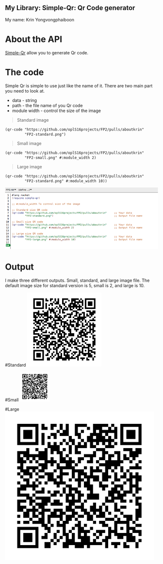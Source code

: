 ## My Library: Simple-Qr: Qr Code generator
My name: Krin Yongvongphaiboon

# About the API
[Simple-Qr](https://docs.racket-lang.org/simple-qr/index.html) allow you to generate Qr code.

# The code
Simple Qr is simple to use just like the name of it. There are two main part you need to look at. 
* data - string
* path - the file name of you Qr code
* module width - control the size of the image

> Standard image
```racket
(qr-code "https://github.com/oplS16projects/FP2/pulls/aboutkrin"
         "FP2-standard.png") 
```
> Small image
```racket
(qr-code "https://github.com/oplS16projects/FP2/pulls/aboutkrin"
         "FP2-small.png" #:module_width 2) 
```
> Large image
```racket
(qr-code "https://github.com/oplS16projects/FP2/pulls/aboutkrin"
         "FP2-standard.png" #:module_width 10)) 
```
![alt tag](https://github.com/aboutkrin/FP2/blob/master/screenshot-code.png)

# Output
I make three different outputs. Small, standard, and large image file. The default image size for standard version is 5, small is 2, and large is 10.

#Standard
![alt tag](https://github.com/aboutkrin/FP2/blob/master/FP2-standard.png)

#Small
![alt tag](https://github.com/aboutkrin/FP2/blob/master/FP2-small.png)

#Large
![alt tag](https://github.com/aboutkrin/FP2/blob/master/FP2-large.png)



